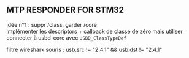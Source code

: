 
## MTP RESPONDER FOR STM32  

idée n°1 : suppr /class, garder /core  
implémenter les descriptors + callback de classe de zéro  mais utiliser connecter à usbd-core avec `USBD_ClassTypeDef`  


filtre wireshark souris : usb.src != "2.4.1" && usb.dst != "2.4.1"

